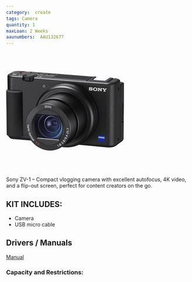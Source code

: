 ```yaml
---
category:  create
tags: Camera
quantity: 1
maxLoan: 2 Weeks
aaunumbers:  AAU132677
---
```

![Camera ZV1](/assets/images/equip/zv1.jpg)

Sony ZV-1 – Compact vlogging camera with excellent autofocus, 4K video, and a flip-out screen, perfect for content creators on the go.
## KIT INCLUDES:
-  Camera
-  USB micro cable

## Drivers / Manuals
[Manual](https://www.sony.com/electronics/support/compact-cameras-zv-series/zv-1/manuals)



### Capacity and Restrictions:
